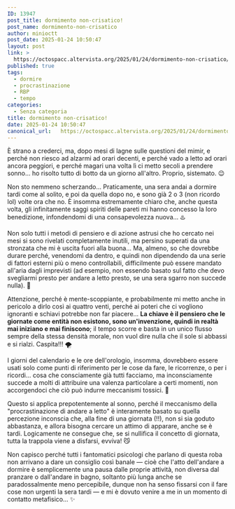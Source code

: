 ```yaml
---
ID: 13947
post_title: dormimento non-crisatico!
post_name: dormimento-non-crisatico
author: minioctt
post_date: 2025-01-24 10:50:47
layout: post
link: >
  https://octospacc.altervista.org/2025/01/24/dormimento-non-crisatico/
published: true
tags:
  - dormire
  - procrastinazione
  - RBP
  - tempo
categories:
  - Senza categoria
title: dormimento non-crisatico!
date: 2025-01-24 10:50:47
canonical_url:   https://octospacc.altervista.org/2025/01/24/dormimento-non-crisatico/
---
```

<!-- wp:paragraph -->
<p>È strano a crederci, ma, dopo mesi di lagne sulle questioni del mimir, e perché non riesco ad alzarmi ad orari decenti, e perché vado a letto ad orari ancora peggiori, e perché magari una volta lì ci metto secoli a prendere sonno... ho risolto tutto di botto da un giorno all'altro. Proprio, sistemato. 😉</p>
<!-- /wp:paragraph -->

<!-- wp:paragraph -->
<p>Non sto nemmeno scherzando... Praticamente, una sera andai a dormire tardi come al solito, e poi da quella dopo no, e sono già 2 o 3 (non ricordo lol) volte ora che no. È insomma estremamente chiaro che, anche questa volta, gli infinitamente saggi spiriti delle pareti mi hanno concesso la loro benedizione, infondendomi di una consapevolezza nuova... ♨️</p>
<!-- /wp:paragraph -->

<!-- wp:paragraph -->
<p>Non solo tutti i metodi di pensiero e di azione astrusi che ho cercato nei mesi si sono rivelati completamente inutili, ma persino superati da una stronzata che mi è uscita fuori alla buona... Ma, almeno, so che dovrebbe durare perché, venendomi da dentro, e quindi non dipendendo da una serie di fattori esterni più o meno controllabili, difficilmente può essere mandato all'aria dagli imprevisti (ad esempio, non essendo basato sul fatto che devo svegliarmi presto per andare a letto presto, se una sera sgarro non succede nulla). 🌈</p>
<!-- /wp:paragraph -->

<!-- wp:paragraph -->
<p>Attenzione, perché è mente-scoppiante, e probabilmente mi metto anche in pericolo a dirlo così ai quattro venti, perché ai poteri che ci vogliono ignoranti e schiavi potrebbe non far piacere... <strong>La chiave è il pensiero che le giornate come entità non esistono, sono un'invenzione, quindi in realtà mai iniziano e mai finiscono</strong>; il tempo scorre e basta in un unico flusso sempre della stessa densità morale, non vuol dire nulla che il sole si abbassi e si rialzi. Caspita!!! 🌪️</p>
<!-- /wp:paragraph -->

<!-- wp:paragraph -->
<p>I giorni del calendario e le ore dell'orologio, insomma, dovrebbero essere usati solo come punti di riferimento per le cose da fare, le ricorrenze, o per i ricordi... cosa che consciamente già tutti facciamo, ma inconsciamente succede a molti di attribuire una valenza particolare a certi momenti, non accorgendoci che ciò può indurre meccanismi tossici. 🦂</p>
<!-- /wp:paragraph -->

<!-- wp:paragraph -->
<p>Questo si applica prepotentemente al sonno, perché il meccanismo della "procrastinazione di andare a letto" è interamente basato su quella percezione inconscia che, alla fine di una giornata (!!), non si sia goduto abbastanza, e allora bisogna cercare un attimo di apparare, anche se è tardi. Logicamente ne consegue che, se si nullifica il concetto di giornata, tutta la trappola viene a disfarsi, evviva! 😼</p>
<!-- /wp:paragraph -->

<!-- wp:paragraph -->
<p>Non capisco perché tutti i fantomatici psicologi che parlano di questa roba non arrivano a dare un consiglio così banale — cioè che l'atto dell'andare a dormire è semplicemente una pausa dalle proprie attività, non diversa dal pranzare o dall'andare in bagno, soltanto più lunga anche se paradossalmente meno percepibile, dunque non ha senso fissarsi con il fare cose non urgenti la sera tardi — e mi è dovuto venire a me in un momento di contatto metafisico... ✨</p>
<!-- /wp:paragraph -->